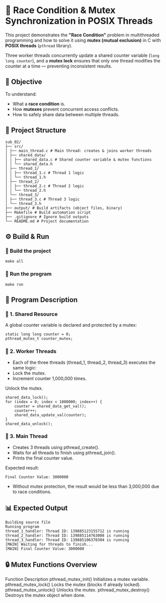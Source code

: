 # 🧮 Race Condition & Mutex Synchronization in POSIX Threads

This project demonstrates the **"Race Condition"** problem in multithreaded programming and how to solve it using **mutex (mutual exclusion)** in C with **POSIX threads** (`pthread` library).

Three worker threads concurrently update a shared counter variable (`long long counter`), and a **mutex lock** ensures that only one thread modifies the counter at a time — preventing inconsistent results.

## 🧩 Objective

To understand:
- What a **race condition** is.
- How **mutexes** prevent concurrent access conflicts.
- How to safely share data between multiple threads.

## 📁 Project Structure

```
sub_02/
├── src/
│ ├── main_thread.c # Main thread: creates & joins worker threads
│ ├── shared_data/
│ │ ├── shared_data.c # Shared counter variable & mutex functions
│ │ └── shared_data.h
│ ├── thread_1/
│ │ ├── thread_1.c # Thread 1 logic
│ │ └── thread_1.h
│ ├── thread_2/
│ │ ├── thread_2.c # Thread 2 logic
│ │ └── thread_2.h
│ └── thread_3/
│ ├── thread_3.c # Thread 3 logic
│ └── thread_3.h
├── output/ # Build artifacts (object files, binary)
├── Makefile # Build automation script
├── .gitignore # Ignore build outputs
└── README.md # Project documentation
```

## ⚙️ Build & Run

### 🔹 Build the project
```
make all
```

### 🔹 Run the program
```
make run
```

## 🧠 Program Description
### 🔸 1. Shared Resource

A global counter variable is declared and protected by a mutex:

```
static long long counter = 0;
pthread_mutex_t counter_mutex;
```

### 🔸 2. Worker Threads

- Each of the three threads (thread_1, thread_2, thread_3) executes the same logic:
- Lock the mutex.
- Increment counter 1,000,000 times.

Unlock the mutex.
```
shared_data_lock();
for (index = 0; index < 1000000; index++) {
    counter = shared_data_get_val();
    counter++;
    shared_data_update_val(counter);
}
shared_data_unlock();
```

### 🔸 3. Main Thread

- Creates 3 threads using pthread_create().
- Waits for all threads to finish using pthread_join().
- Prints the final counter value.

Expected result:

```
Final Counter Value: 3000000
```

- Without mutex protection, the result would be less than 3,000,000 due to race conditions.

## 📊 Expected Output
```
Building source file
Running program
thread_1_handler: Thread ID: 139885123155712 is running
thread_2_handler: Thread ID: 139885114763008 is running
thread_3_handler: Thread ID: 139885106370304 is running
[MAIN] Waiting for threads to finish...
[MAIN] Final Counter Value: 3000000
```

## 🔒 Mutex Functions Overview
Function	Description
pthread_mutex_init()	Initializes a mutex variable.
pthread_mutex_lock()	Locks the mutex (blocks if already locked).
pthread_mutex_unlock()	Unlocks the mutex.
pthread_mutex_destroy()	Destroys the mutex object when done.
